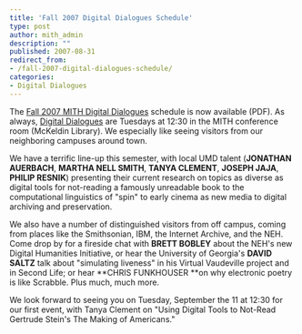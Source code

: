 ```yaml
---
title: 'Fall 2007 Digital Dialogues Schedule'
type: post
author: mith_admin
description: ""
published: 2007-08-31
redirect_from: 
- /fall-2007-digital-dialogues-schedule/
categories:
- Digital Dialogues
---
```

The [Fall 2007 MITH Digital Dialogues](http://web.archive.org/web/20100615144449/http://www.mith2.umd.edu/programs/mith_speakers_fall_2007.pdf) schedule is now available (PDF). As always, [Digital Dialogues](http://web.archive.org/web/20100606123909/http://www.mith2.umd.edu/programs/digitaldialogue/index.php) are Tuesdays at 12:30 in the MITH conference room (McKeldin Library). We especially like seeing visitors from our neighboring campuses around town.

We have a terrific line-up this semester, with local UMD talent (**JONATHAN AUERBACH**, **MARTHA NELL SMITH**, **TANYA CLEMENT**, **JOSEPH JAJA**, **PHILIP RESNIK**) presenting their current research on topics as diverse as digital tools for not-reading a famously unreadable book to the computational linguistics of "spin" to early cinema as new media to digital archiving and preservation.

We also have a number of distinguished visitors from off campus, coming from places like the Smithsonian, IBM, the Internet Archive, and the NEH. Come drop by for a fireside chat with **BRETT BOBLEY** about the NEH's new Digital Humanities Initiative, or hear the University of Georgia's **DAVID SALTZ** talk about "simulating liveness" in his Virtual Vaudeville project and in Second Life; or hear **CHRIS FUNKHOUSER **on why electronic poetry is like Scrabble. Plus much, much more.

We look forward to seeing you on Tuesday, September the 11 at 12:30 for our first event, with Tanya Clement on "Using Digital Tools to Not-Read Gertrude Stein's The Making of Americans."
